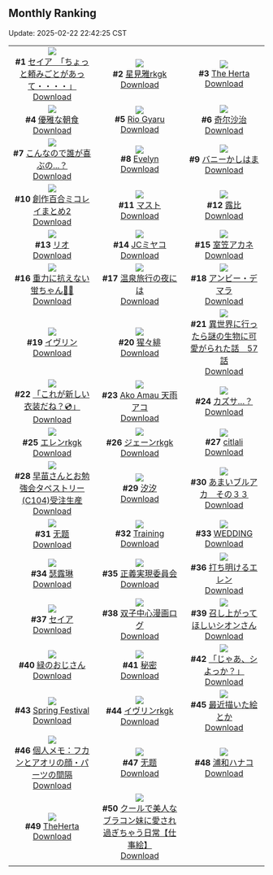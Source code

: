## Monthly Ranking
Update: 2025-02-22 22:42:25 CST

|      |      |      |
| :----: | :----: | :----: |
| ![](https://i.pixiv.re/c/240x480/img-master/img/2025/01/25/10/00/09/126546858_p0_master1200.jpg)<br>**#1** [セイア　「ちょっと頼みごとがあって・・・・」](https://www.pixiv.net/artworks/126546858)<br>[Download](https://i.pixiv.re/img-original/img/2025/01/25/10/00/09/126546858_p0.jpg) | ![](https://i.pixiv.re/c/240x480/img-master/img/2025/01/25/00/00/34/126536243_p0_master1200.jpg)<br>**#2** [星見雅rkgk](https://www.pixiv.net/artworks/126536243)<br>[Download](https://i.pixiv.re/img-original/img/2025/01/25/00/00/34/126536243_p0.png) | ![](https://i.pixiv.re/c/240x480/img-master/img/2025/01/28/20/15/05/126536106_p0_master1200.jpg)<br>**#3** [The Herta](https://www.pixiv.net/artworks/126536106)<br>[Download](https://i.pixiv.re/img-original/img/2025/01/28/20/15/05/126536106_p0.jpg) |
| ![](https://i.pixiv.re/c/240x480/img-master/img/2025/01/25/07/30/02/126544446_p0_master1200.jpg)<br>**#4** [優雅な朝食](https://www.pixiv.net/artworks/126544446)<br>[Download](https://i.pixiv.re/img-original/img/2025/01/25/07/30/02/126544446_p0.jpg) | ![](https://i.pixiv.re/c/240x480/img-master/img/2025/01/25/20/42/13/126563154_p0_master1200.jpg)<br>**#5** [Rio Gyaru](https://www.pixiv.net/artworks/126563154)<br>[Download](https://i.pixiv.re/img-original/img/2025/01/25/20/42/13/126563154_p0.jpg) | ![](https://i.pixiv.re/c/240x480/img-master/img/2025/01/25/19/00/19/126559689_p0_master1200.jpg)<br>**#6** [奇尔沙治](https://www.pixiv.net/artworks/126559689)<br>[Download](https://i.pixiv.re/img-original/img/2025/01/25/19/00/19/126559689_p0.jpg) |
| ![](https://i.pixiv.re/c/240x480/img-master/img/2025/01/27/00/05/06/126607792_p0_master1200.jpg)<br>**#7** [こんなので誰が喜ぶの...？](https://www.pixiv.net/artworks/126607792)<br>[Download](https://i.pixiv.re/img-original/img/2025/01/27/00/05/06/126607792_p0.png) | ![](https://i.pixiv.re/c/240x480/img-master/img/2025/01/25/00/00/22/126536189_p0_master1200.jpg)<br>**#8** [Evelyn](https://www.pixiv.net/artworks/126536189)<br>[Download](https://i.pixiv.re/img-original/img/2025/01/25/00/00/22/126536189_p0.jpg) | ![](https://i.pixiv.re/c/240x480/img-master/img/2025/01/25/05/00/04/126542777_p0_master1200.jpg)<br>**#9** [バニーかしはま](https://www.pixiv.net/artworks/126542777)<br>[Download](https://i.pixiv.re/img-original/img/2025/01/25/05/00/04/126542777_p0.jpg) |
| ![](https://i.pixiv.re/c/240x480/img-master/img/2025/01/25/17/33/40/126556950_p0_master1200.jpg)<br>**#10** [創作百合ミコレイまとめ2](https://www.pixiv.net/artworks/126556950)<br>[Download](https://i.pixiv.re/img-original/img/2025/01/25/17/33/40/126556950_p0.jpg) | ![](https://i.pixiv.re/c/240x480/img-master/img/2025/01/25/19/20/49/126560413_p0_master1200.jpg)<br>**#11** [マスト](https://www.pixiv.net/artworks/126560413)<br>[Download](https://i.pixiv.re/img-original/img/2025/01/25/19/20/49/126560413_p0.jpg) | ![](https://i.pixiv.re/c/240x480/img-master/img/2025/01/25/12/30/46/126550055_p0_master1200.jpg)<br>**#12** [露比](https://www.pixiv.net/artworks/126550055)<br>[Download](https://i.pixiv.re/img-original/img/2025/01/25/12/30/46/126550055_p0.jpg) |
| ![](https://i.pixiv.re/c/240x480/img-master/img/2025/01/25/19/30/01/126560656_p0_master1200.jpg)<br>**#13** [リオ](https://www.pixiv.net/artworks/126560656)<br>[Download](https://i.pixiv.re/img-original/img/2025/01/25/19/30/01/126560656_p0.jpg) | ![](https://i.pixiv.re/c/240x480/img-master/img/2025/01/25/00/06/41/126536767_p0_master1200.jpg)<br>**#14** [JCミヤコ](https://www.pixiv.net/artworks/126536767)<br>[Download](https://i.pixiv.re/img-original/img/2025/01/25/00/06/41/126536767_p0.png) | ![](https://i.pixiv.re/c/240x480/img-master/img/2025/01/24/01/23/50/126508856_p0_master1200.jpg)<br>**#15** [室笠アカネ](https://www.pixiv.net/artworks/126508856)<br>[Download](https://i.pixiv.re/img-original/img/2025/01/24/01/23/50/126508856_p0.png) |
| ![](https://i.pixiv.re/c/240x480/img-master/img/2025/01/25/18/23/10/126558525_p0_master1200.jpg)<br>**#16** [重力に抗えない蛍ちゃん🛌💤](https://www.pixiv.net/artworks/126558525)<br>[Download](https://i.pixiv.re/img-original/img/2025/01/25/18/23/10/126558525_p0.png) | ![](https://i.pixiv.re/c/240x480/img-master/img/2025/02/20/19/37/39/126536423_p0_master1200.jpg)<br>**#17** [温泉旅行の夜には](https://www.pixiv.net/artworks/126536423)<br>[Download](https://i.pixiv.re/img-original/img/2025/02/20/19/37/39/126536423_p0.jpg) | ![](https://i.pixiv.re/c/240x480/img-master/img/2025/01/25/00/00/38/126536261_p0_master1200.jpg)<br>**#18** [アンビー・デマラ](https://www.pixiv.net/artworks/126536261)<br>[Download](https://i.pixiv.re/img-original/img/2025/01/25/00/00/38/126536261_p0.png) |
| ![](https://i.pixiv.re/c/240x480/img-master/img/2025/01/23/00/00/14/126475648_p0_master1200.jpg)<br>**#19** [イヴリン](https://www.pixiv.net/artworks/126475648)<br>[Download](https://i.pixiv.re/img-original/img/2025/01/23/00/00/14/126475648_p0.jpg) | ![](https://i.pixiv.re/c/240x480/img-master/img/2025/01/23/00/02/44/126475983_p0_master1200.jpg)<br>**#20** [猩々緋](https://www.pixiv.net/artworks/126475983)<br>[Download](https://i.pixiv.re/img-original/img/2025/01/23/00/02/44/126475983_p0.jpg) | ![](https://i.pixiv.re/c/240x480/img-master/img/2025/01/25/00/00/37/126536257_p0_master1200.jpg)<br>**#21** [異世界に行ったら謎の生物に可愛がられた話　57話](https://www.pixiv.net/artworks/126536257)<br>[Download](https://i.pixiv.re/img-original/img/2025/01/25/00/00/37/126536257_p0.jpg) |
| ![](https://i.pixiv.re/c/240x480/img-master/img/2025/01/23/00/03/35/126476009_p0_master1200.jpg)<br>**#22** [「これが新しい衣装だね？💿」](https://www.pixiv.net/artworks/126476009)<br>[Download](https://i.pixiv.re/img-original/img/2025/01/23/00/03/35/126476009_p0.png) | ![](https://i.pixiv.re/c/240x480/img-master/img/2025/01/24/21/18/44/126530273_p0_master1200.jpg)<br>**#23** [Ako Amau 天雨アコ](https://www.pixiv.net/artworks/126530273)<br>[Download](https://i.pixiv.re/img-original/img/2025/01/24/21/18/44/126530273_p0.jpg) | ![](https://i.pixiv.re/c/240x480/img-master/img/2025/01/24/18/30/04/126524692_p0_master1200.jpg)<br>**#24** [カズサ…？](https://www.pixiv.net/artworks/126524692)<br>[Download](https://i.pixiv.re/img-original/img/2025/01/24/18/30/04/126524692_p0.png) |
| ![](https://i.pixiv.re/c/240x480/img-master/img/2025/01/23/00/00/10/126475622_p0_master1200.jpg)<br>**#25** [エレンrkgk](https://www.pixiv.net/artworks/126475622)<br>[Download](https://i.pixiv.re/img-original/img/2025/01/23/00/00/10/126475622_p0.jpg) | ![](https://i.pixiv.re/c/240x480/img-master/img/2025/01/24/00/00/35/126506059_p0_master1200.jpg)<br>**#26** [ジェーンrkgk](https://www.pixiv.net/artworks/126506059)<br>[Download](https://i.pixiv.re/img-original/img/2025/01/24/00/00/35/126506059_p0.png) | ![](https://i.pixiv.re/c/240x480/img-master/img/2025/01/25/00/00/24/126536200_p0_master1200.jpg)<br>**#27** [citlali](https://www.pixiv.net/artworks/126536200)<br>[Download](https://i.pixiv.re/img-original/img/2025/01/25/00/00/24/126536200_p0.png) |
| ![](https://i.pixiv.re/c/240x480/img-master/img/2025/01/24/00/00/32/126506046_p0_master1200.jpg)<br>**#28** [早苗さんとお勉強会タペストリー(C104)受注生産](https://www.pixiv.net/artworks/126506046)<br>[Download](https://i.pixiv.re/img-original/img/2025/01/24/00/00/32/126506046_p0.jpg) | ![](https://i.pixiv.re/c/240x480/img-master/img/2025/01/25/19/47/42/126561187_p0_master1200.jpg)<br>**#29** [汐汐](https://www.pixiv.net/artworks/126561187)<br>[Download](https://i.pixiv.re/img-original/img/2025/01/25/19/47/42/126561187_p0.jpg) | ![](https://i.pixiv.re/c/240x480/img-master/img/2025/01/25/00/00/16/126536162_p0_master1200.jpg)<br>**#30** [あまいブルアカ　その３３](https://www.pixiv.net/artworks/126536162)<br>[Download](https://i.pixiv.re/img-original/img/2025/01/25/00/00/16/126536162_p0.png) |
| ![](https://i.pixiv.re/c/240x480/img-master/img/2025/01/24/12/07/17/126517438_p0_master1200.jpg)<br>**#31** [无题](https://www.pixiv.net/artworks/126517438)<br>[Download](https://i.pixiv.re/img-original/img/2025/01/24/12/07/17/126517438_p0.png) | ![](https://i.pixiv.re/c/240x480/img-master/img/2025/01/26/12/32/22/126584821_p0_master1200.jpg)<br>**#32** [Training](https://www.pixiv.net/artworks/126584821)<br>[Download](https://i.pixiv.re/img-original/img/2025/01/26/12/32/22/126584821_p0.jpg) | ![](https://i.pixiv.re/c/240x480/img-master/img/2025/01/25/00/00/19/126536174_p0_master1200.jpg)<br>**#33** [WEDDING](https://www.pixiv.net/artworks/126536174)<br>[Download](https://i.pixiv.re/img-original/img/2025/01/25/00/00/19/126536174_p0.jpg) |
| ![](https://i.pixiv.re/c/240x480/img-master/img/2025/01/24/13/12/44/126518504_p0_master1200.jpg)<br>**#34** [瑟露琳](https://www.pixiv.net/artworks/126518504)<br>[Download](https://i.pixiv.re/img-original/img/2025/01/24/13/12/44/126518504_p0.jpg) | ![](https://i.pixiv.re/c/240x480/img-master/img/2025/01/23/20/43/01/126498742_p0_master1200.jpg)<br>**#35** [正義実現委員会](https://www.pixiv.net/artworks/126498742)<br>[Download](https://i.pixiv.re/img-original/img/2025/01/23/20/43/01/126498742_p0.jpg) | ![](https://i.pixiv.re/c/240x480/img-master/img/2025/01/24/06/28/31/126512984_p0_master1200.jpg)<br>**#36** [打ち明けるエレン](https://www.pixiv.net/artworks/126512984)<br>[Download](https://i.pixiv.re/img-original/img/2025/01/24/06/28/31/126512984_p0.jpg) |
| ![](https://i.pixiv.re/c/240x480/img-master/img/2025/01/25/17/13/51/126556431_p0_master1200.jpg)<br>**#37** [セイア](https://www.pixiv.net/artworks/126556431)<br>[Download](https://i.pixiv.re/img-original/img/2025/01/25/17/13/51/126556431_p0.png) | ![](https://i.pixiv.re/c/240x480/img-master/img/2025/01/25/03/02/25/126536978_p0_master1200.jpg)<br>**#38** [双子中心漫画ログ](https://www.pixiv.net/artworks/126536978)<br>[Download](https://i.pixiv.re/img-original/img/2025/01/25/03/02/25/126536978_p0.jpg) | ![](https://i.pixiv.re/c/240x480/img-master/img/2025/01/26/00/00/26/126570657_p0_master1200.jpg)<br>**#39** [召し上がってほしいシオンさん](https://www.pixiv.net/artworks/126570657)<br>[Download](https://i.pixiv.re/img-original/img/2025/01/26/00/00/26/126570657_p0.png) |
| ![](https://i.pixiv.re/c/240x480/img-master/img/2025/01/25/00/00/24/126536198_p0_master1200.jpg)<br>**#40** [緑のおじさん](https://www.pixiv.net/artworks/126536198)<br>[Download](https://i.pixiv.re/img-original/img/2025/01/25/00/00/24/126536198_p0.jpg) | ![](https://i.pixiv.re/c/240x480/img-master/img/2025/01/25/18/53/16/126559439_p0_master1200.jpg)<br>**#41** [秘密](https://www.pixiv.net/artworks/126559439)<br>[Download](https://i.pixiv.re/img-original/img/2025/01/25/18/53/16/126559439_p0.jpg) | ![](https://i.pixiv.re/c/240x480/img-master/img/2025/01/25/19/14/38/126560226_p0_master1200.jpg)<br>**#42** [「じゃあ、シよっか？」](https://www.pixiv.net/artworks/126560226)<br>[Download](https://i.pixiv.re/img-original/img/2025/01/25/19/14/38/126560226_p0.jpg) |
| ![](https://i.pixiv.re/c/240x480/img-master/img/2025/01/26/01/32/58/126573936_p0_master1200.jpg)<br>**#43** [Spring Festival](https://www.pixiv.net/artworks/126573936)<br>[Download](https://i.pixiv.re/img-original/img/2025/01/26/01/32/58/126573936_p0.png) | ![](https://i.pixiv.re/c/240x480/img-master/img/2025/01/27/00/00/38/126607363_p0_master1200.jpg)<br>**#44** [イヴリンrkgk](https://www.pixiv.net/artworks/126607363)<br>[Download](https://i.pixiv.re/img-original/img/2025/01/27/00/00/38/126607363_p0.png) | ![](https://i.pixiv.re/c/240x480/img-master/img/2025/01/24/00/41/20/126507672_p0_master1200.jpg)<br>**#45** [最近描いた絵とか](https://www.pixiv.net/artworks/126507672)<br>[Download](https://i.pixiv.re/img-original/img/2025/01/24/00/41/20/126507672_p0.jpg) |
| ![](https://i.pixiv.re/c/240x480/img-master/img/2025/01/25/06/00/07/126543380_p0_master1200.jpg)<br>**#46** [個人メモ：フカンとアオリの顔・パーツの間隔](https://www.pixiv.net/artworks/126543380)<br>[Download](https://i.pixiv.re/img-original/img/2025/01/25/06/00/07/126543380_p0.jpg) | ![](https://i.pixiv.re/c/240x480/img-master/img/2025/01/23/02/09/16/126479527_p0_master1200.jpg)<br>**#47** [无题](https://www.pixiv.net/artworks/126479527)<br>[Download](https://i.pixiv.re/img-original/img/2025/01/23/02/09/16/126479527_p0.jpg) | ![](https://i.pixiv.re/c/240x480/img-master/img/2025/01/23/15/20/04/126490718_p0_master1200.jpg)<br>**#48** [浦和ハナコ](https://www.pixiv.net/artworks/126490718)<br>[Download](https://i.pixiv.re/img-original/img/2025/01/23/15/20/04/126490718_p0.jpg) |
| ![](https://i.pixiv.re/c/240x480/img-master/img/2025/01/25/00/30/02/126537668_p0_master1200.jpg)<br>**#49** [TheHerta](https://www.pixiv.net/artworks/126537668)<br>[Download](https://i.pixiv.re/img-original/img/2025/01/25/00/30/02/126537668_p0.jpg) | ![](https://i.pixiv.re/c/240x480/img-master/img/2025/01/25/00/04/03/126536633_p0_master1200.jpg)<br>**#50** [クールで美人なブラコン妹に愛され過ぎちゃう日常【仕事絵】](https://www.pixiv.net/artworks/126536633)<br>[Download](https://i.pixiv.re/img-original/img/2025/01/25/00/04/03/126536633_p0.jpg) |
|      |
